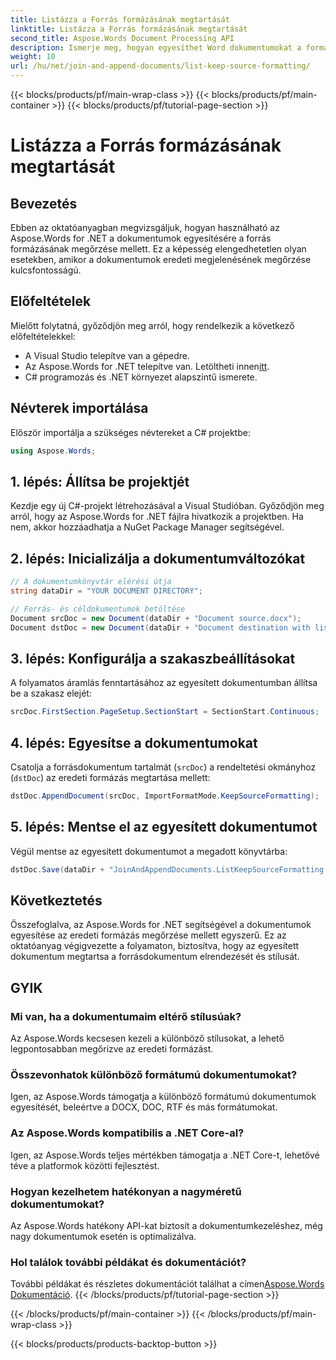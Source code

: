 ```yaml
---
title: Listázza a Forrás formázásának megtartását
linktitle: Listázza a Forrás formázásának megtartását
second_title: Aspose.Words Document Processing API
description: Ismerje meg, hogyan egyesíthet Word dokumentumokat a formázás megőrzése mellett az Aspose.Words for .NET használatával. Ez az oktatóanyag lépésről lépésre nyújt útmutatást a zökkenőmentes dokumentumegyesítéshez.
weight: 10
url: /hu/net/join-and-append-documents/list-keep-source-formatting/
---
```


{{< blocks/products/pf/main-wrap-class >}}
{{< blocks/products/pf/main-container >}}
{{< blocks/products/pf/tutorial-page-section >}}

# Listázza a Forrás formázásának megtartását

## Bevezetés

Ebben az oktatóanyagban megvizsgáljuk, hogyan használható az Aspose.Words for .NET a dokumentumok egyesítésére a forrás formázásának megőrzése mellett. Ez a képesség elengedhetetlen olyan esetekben, amikor a dokumentumok eredeti megjelenésének megőrzése kulcsfontosságú.

## Előfeltételek

Mielőtt folytatná, győződjön meg arról, hogy rendelkezik a következő előfeltételekkel:

- A Visual Studio telepítve van a gépedre.
-  Az Aspose.Words for .NET telepítve van. Letöltheti innen[itt](https://releases.aspose.com/words/net/).
- C# programozás és .NET környezet alapszintű ismerete.

## Névterek importálása

Először importálja a szükséges névtereket a C# projektbe:

```csharp
using Aspose.Words;
```

## 1. lépés: Állítsa be projektjét

Kezdje egy új C#-projekt létrehozásával a Visual Studióban. Győződjön meg arról, hogy az Aspose.Words for .NET fájlra hivatkozik a projektben. Ha nem, akkor hozzáadhatja a NuGet Package Manager segítségével.

## 2. lépés: Inicializálja a dokumentumváltozókat

```csharp
// A dokumentumkönyvtár elérési útja
string dataDir = "YOUR DOCUMENT DIRECTORY";

// Forrás- és céldokumentumok betöltése
Document srcDoc = new Document(dataDir + "Document source.docx");
Document dstDoc = new Document(dataDir + "Document destination with list.docx");
```

## 3. lépés: Konfigurálja a szakaszbeállításokat

A folyamatos áramlás fenntartásához az egyesített dokumentumban állítsa be a szakasz elejét:

```csharp
srcDoc.FirstSection.PageSetup.SectionStart = SectionStart.Continuous;
```

## 4. lépés: Egyesítse a dokumentumokat

Csatolja a forrásdokumentum tartalmát (`srcDoc`) a rendeltetési okmányhoz (`dstDoc`) az eredeti formázás megtartása mellett:

```csharp
dstDoc.AppendDocument(srcDoc, ImportFormatMode.KeepSourceFormatting);
```

## 5. lépés: Mentse el az egyesített dokumentumot

Végül mentse az egyesített dokumentumot a megadott könyvtárba:

```csharp
dstDoc.Save(dataDir + "JoinAndAppendDocuments.ListKeepSourceFormatting.docx");
```

## Következtetés

Összefoglalva, az Aspose.Words for .NET segítségével a dokumentumok egyesítése az eredeti formázás megőrzése mellett egyszerű. Ez az oktatóanyag végigvezette a folyamaton, biztosítva, hogy az egyesített dokumentum megtartsa a forrásdokumentum elrendezését és stílusát.

## GYIK

### Mi van, ha a dokumentumaim eltérő stílusúak?
Az Aspose.Words kecsesen kezeli a különböző stílusokat, a lehető legpontosabban megőrizve az eredeti formázást.

### Összevonhatok különböző formátumú dokumentumokat?
Igen, az Aspose.Words támogatja a különböző formátumú dokumentumok egyesítését, beleértve a DOCX, DOC, RTF és más formátumokat.

### Az Aspose.Words kompatibilis a .NET Core-al?
Igen, az Aspose.Words teljes mértékben támogatja a .NET Core-t, lehetővé téve a platformok közötti fejlesztést.

### Hogyan kezelhetem hatékonyan a nagyméretű dokumentumokat?
Az Aspose.Words hatékony API-kat biztosít a dokumentumkezeléshez, még nagy dokumentumok esetén is optimalizálva.

### Hol találok további példákat és dokumentációt?
 További példákat és részletes dokumentációt találhat a címen[Aspose.Words Dokumentáció](https://reference.aspose.com/words/net/).
{{< /blocks/products/pf/tutorial-page-section >}}

{{< /blocks/products/pf/main-container >}}
{{< /blocks/products/pf/main-wrap-class >}}

{{< blocks/products/products-backtop-button >}}
